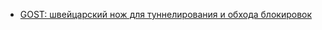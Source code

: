 - [GOST: швейцарский нож для туннелирования и обхода блокировок](https://habr.com/ru/articles/777656/)